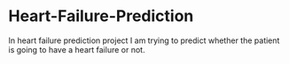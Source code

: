 # Heart-Failure-Prediction
In heart failure prediction project I am trying to predict whether the patient is going to have a heart failure or not.
